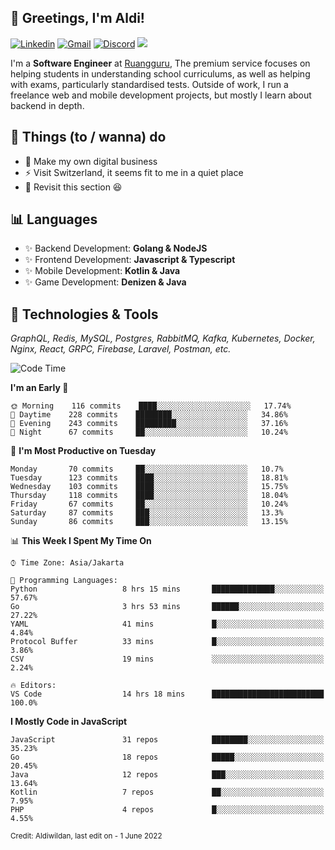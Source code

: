 <!-- Greetings -->
## 👋 Greetings, I'm Aldi!

<!-- Social Media -->
[![Linkedin](https://img.shields.io/badge/-aldiwildan-blue?style=flat&logo=Linkedin&logoColor=white)](https://www.linkedin.com/in/aldiwildan/)
[![Gmail](https://img.shields.io/badge/-aldiwild77@gmail.com-c14438?style=flat&logo=Gmail&logoColor=white)](mailto:aldiwild77@gmail.com)
[![Discord](https://img.shields.io/badge/-Chroma-5663F7?style=flat&logo=Discord&logoColor=white)](https://discord.gg/BUxraQ8)
![](https://komarev.com/ghpvc/?username=aldiwildan77&label=Visitor&color=2bbc8a)

<!-- Introduction -->
I'm a **Software Engineer** at [Ruangguru](https://ruangguru.com), The premium service focuses on helping students in understanding school curriculums, as well as helping with exams, particularly standardised tests. Outside of work, I run a freelance web and mobile development projects, but mostly I learn about backend in depth.

## 📃 Things (to / wanna) do
- 🐝 Make my own digital business
- ⚡ Visit Switzerland, it seems fit to me in a quiet place
- 🌱 Revisit this section 😆

## 📊 Languages
- ✨ Backend Development: **Golang & NodeJS**
- ✨ Frontend Development: **Javascript & Typescript**
- ✨ Mobile Development: **Kotlin & Java**
- ✨ Game Development: **Denizen & Java**

## 🔧 Technologies & Tools
*GraphQL, Redis, MySQL, Postgres, RabbitMQ, Kafka, Kubernetes, Docker, Nginx, React, GRPC, Firebase, Laravel, Postman, etc.*

<!--START_SECTION:waka-->
![Code Time](http://img.shields.io/badge/Code%20Time-828%20hrs%2047%20mins-blue)

**I'm an Early 🐤** 

```text
🌞 Morning    116 commits    ████░░░░░░░░░░░░░░░░░░░░░   17.74% 
🌆 Daytime    228 commits    ████████░░░░░░░░░░░░░░░░░   34.86% 
🌃 Evening    243 commits    █████████░░░░░░░░░░░░░░░░   37.16% 
🌙 Night      67 commits     ██░░░░░░░░░░░░░░░░░░░░░░░   10.24%

```
📅 **I'm Most Productive on Tuesday** 

```text
Monday       70 commits     ██░░░░░░░░░░░░░░░░░░░░░░░   10.7% 
Tuesday      123 commits    ████░░░░░░░░░░░░░░░░░░░░░   18.81% 
Wednesday    103 commits    ████░░░░░░░░░░░░░░░░░░░░░   15.75% 
Thursday     118 commits    ████░░░░░░░░░░░░░░░░░░░░░   18.04% 
Friday       67 commits     ██░░░░░░░░░░░░░░░░░░░░░░░   10.24% 
Saturday     87 commits     ███░░░░░░░░░░░░░░░░░░░░░░   13.3% 
Sunday       86 commits     ███░░░░░░░░░░░░░░░░░░░░░░   13.15%

```


📊 **This Week I Spent My Time On** 

```text
⌚︎ Time Zone: Asia/Jakarta

💬 Programming Languages: 
Python                   8 hrs 15 mins       ██████████████░░░░░░░░░░░   57.67% 
Go                       3 hrs 53 mins       ██████░░░░░░░░░░░░░░░░░░░   27.22% 
YAML                     41 mins             █░░░░░░░░░░░░░░░░░░░░░░░░   4.84% 
Protocol Buffer          33 mins             █░░░░░░░░░░░░░░░░░░░░░░░░   3.86% 
CSV                      19 mins             ░░░░░░░░░░░░░░░░░░░░░░░░░   2.24%

🔥 Editors: 
VS Code                  14 hrs 18 mins      █████████████████████████   100.0%

```

**I Mostly Code in JavaScript** 

```text
JavaScript               31 repos            ████████░░░░░░░░░░░░░░░░░   35.23% 
Go                       18 repos            █████░░░░░░░░░░░░░░░░░░░░   20.45% 
Java                     12 repos            ███░░░░░░░░░░░░░░░░░░░░░░   13.64% 
Kotlin                   7 repos             ██░░░░░░░░░░░░░░░░░░░░░░░   7.95% 
PHP                      4 repos             █░░░░░░░░░░░░░░░░░░░░░░░░   4.55%

```



<!--END_SECTION:waka-->

<sub>Credit: Aldiwildan, last edit on - 1 June 2022</sub>
